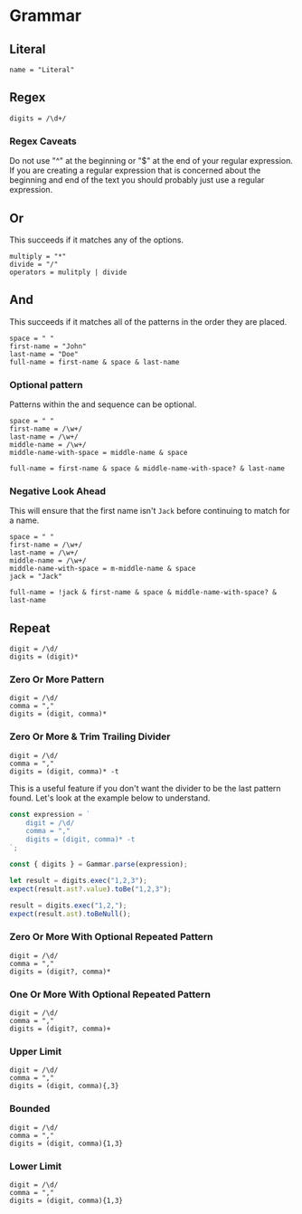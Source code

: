 # Grammar

## Literal

```
name = "Literal"
```

## Regex

```
digits = /\d+/
```

### Regex Caveats

Do not use "^" at the beginning or "$" at the end of your regular expression. If
you are creating a regular expression that is concerned about the beginning and
end of the text you should probably just use a regular expression.

## Or
This succeeds if it matches any of the options.
```
multiply = "*"
divide = "/"
operators = mulitply | divide
```

## And
This succeeds if it matches all of the patterns in the order they are placed.
```
space = " "
first-name = "John"
last-name = "Doe"
full-name = first-name & space & last-name
```

### Optional pattern
Patterns within the and sequence can be optional.
```
space = " "
first-name = /\w+/
last-name = /\w+/
middle-name = /\w+/
middle-name-with-space = middle-name & space

full-name = first-name & space & middle-name-with-space? & last-name
```

### Negative Look Ahead
This will ensure that the first name isn't `Jack` before continuing to match for
a name.

```
space = " "
first-name = /\w+/
last-name = /\w+/
middle-name = /\w+/
middle-name-with-space = m-middle-name & space
jack = "Jack"

full-name = !jack & first-name & space & middle-name-with-space? & last-name
```

## Repeat
```
digit = /\d/
digits = (digit)*
```

### Zero Or More Pattern

```
digit = /\d/
comma = ","
digits = (digit, comma)*
```

### Zero Or More & Trim Trailing Divider
```
digit = /\d/
comma = ","
digits = (digit, comma)* -t
```

This is a useful feature if you don't want the divider to be the last pattern found. Let's look at the example below to understand.

```ts
const expression = `
    digit = /\d/
    comma = ","
    digits = (digit, comma)* -t
`;

const { digits } = Gammar.parse(expression);

let result = digits.exec("1,2,3");
expect(result.ast?.value).toBe("1,2,3");

result = digits.exec("1,2,");
expect(result.ast).toBeNull();
```

### Zero Or More With Optional Repeated Pattern

```
digit = /\d/
comma = ","
digits = (digit?, comma)*
```

### One Or More With Optional Repeated Pattern

```
digit = /\d/
comma = ","
digits = (digit?, comma)+
```

### Upper Limit

```
digit = /\d/
comma = ","
digits = (digit, comma){,3}
```

### Bounded

```
digit = /\d/
comma = ","
digits = (digit, comma){1,3}
```

### Lower Limit

```
digit = /\d/
comma = ","
digits = (digit, comma){1,3}
```
